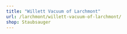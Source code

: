 ```yaml
---
title: "Willett Vacuum of Larchmont"
url: /larchmont/willett-vacuum-of-larchmont/
shop: Staubsauger
---
```


